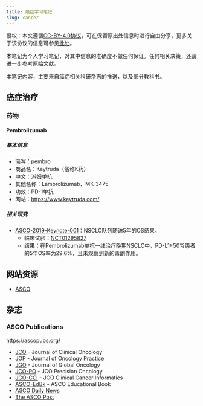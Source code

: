 ```yaml
---
title: 癌症学习笔记
slug: cancer
---
```


授权：本文遵循[CC-BY-4.0协议](LICENSE)，可在保留原出处信息时进行自由分享，更多关于该协议的信息可参见[此处](https://creativecommons.org/licenses/by/4.0/deed.zh)。

本笔记为个人学习笔记，对其中信息的准确度不做任何保证。任何相关决策，还请进一步参考原始文献。

本笔记内容，主要来自癌症相关科研杂志的推送，以及部分教科书。

## 癌症治疗

### 药物

#### Pembrolizumab

##### 基本信息

* 简写：pembro
* 商品名：Keytruda（俗称K药）
* 中文：派姆单抗
* 其他名称：Lambrolizumab、MK-3475
* 功效：PD-1单抗
* 网站：<https://www.keytruda.com/>

##### 相关研究

* [ASCO-2019-Keynote-001](https://ascopubs.org/doi/10.1200/JCO.2019.37.18_suppl.LBA9015)：NSCLC队列随访5年的OS结果。
    * 临床试验：[NCT01295827](https://clinicaltrials.gov/ct2/show/NCT01295827)
    * 结果：在Pembrolizumab单抗一线治疗晚期NSCLC中，PD-L1≥50%患者的5年OS率为29.6%，且未观察到新的毒副作用。

## 网站资源

* [ASCO](https://www.asco.org/)

## 杂志

### ASCO Publications

<https://ascopubs.org/>

* [JCO](https://ascopubs.org/journal/jco) - Journal of Clinical Oncology
* [JOP](https://ascopubs.org/journal/jop) - Journal of Oncology Practice
* [JGO](https://ascopubs.org/journal/jgo) - Journal of Global Oncology
* [JCO-PO](https://ascopubs.org/journal/po) - JCO Precision Oncology
* [JCO-CCI](https://ascopubs.org/journal/cci) - JCO Clinical Cancer Informatics
* [ASCO-EdBk](https://ascopubs.org/journal/edbk) - ASCO Educational Book
* [ASCO Daily News](https://dailynews.ascopubs.org/)
* [The ASCO Post](https://www.ascopost.com/)
